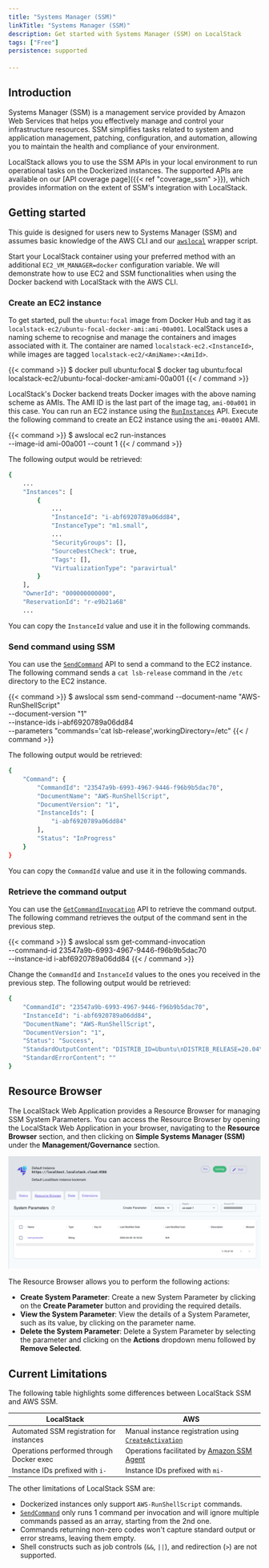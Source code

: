 ```yaml
---
title: "Systems Manager (SSM)"
linkTitle: "Systems Manager (SSM)"
description: Get started with Systems Manager (SSM) on LocalStack
tags: ["Free"]
persistence: supported

---
```


## Introduction

Systems Manager (SSM) is a management service provided by Amazon Web Services that helps you effectively manage and control your infrastructure resources.
SSM simplifies tasks related to system and application management, patching, configuration, and automation, allowing you to maintain the health and compliance of your environment.

LocalStack allows you to use the SSM APIs in your local environment to run operational tasks on the Dockerized instances.
The supported APIs are available on our [API coverage page]({{< ref "coverage_ssm" >}}), which provides information on the extent of SSM's integration with LocalStack.

## Getting started

This guide is designed for users new to Systems Manager (SSM) and assumes basic knowledge of the AWS CLI and our [`awslocal`](https://github.com/localstack/awscli-local) wrapper script.

Start your LocalStack container using your preferred method with an additional `EC2_VM_MANAGER=docker` configuration variable.
We will demonstrate how to use EC2 and SSM functionalities when using the Docker backend with LocalStack with the AWS CLI.

### Create an EC2 instance

To get started, pull the `ubuntu:focal` image from Docker Hub and tag it as `localstack-ec2/ubuntu-focal-docker-ami:ami-00a001`.
LocalStack uses a naming scheme to recognise and manage the containers and images associated with it.
The container are named `localstack-ec2.<InstanceId>`, while images are tagged `localstack-ec2/<AmiName>:<AmiId>`.

{{< command >}}
$ docker pull ubuntu:focal
$ docker tag ubuntu:focal localstack-ec2/ubuntu-focal-docker-ami:ami-00a001
{{< / command >}}

LocalStack's Docker backend treats Docker images with the above naming scheme as AMIs.
The AMI ID is the last part of the image tag, `ami-00a001` in this case.
You can run an EC2 instance using the [`RunInstances`](https://docs.aws.amazon.com/systems-manager/latest/APIReference/API_RunInstances.html) API.
Execute the following command to create an EC2 instance using the `ami-00a001` AMI.

{{< command >}}
$ awslocal ec2 run-instances \
    --image-id ami-00a001 --count 1
{{< / command >}}

The following output would be retrieved:

```bash
{
    ...
    "Instances": [
        {
            ...
            "InstanceId": "i-abf6920789a06dd84",
            "InstanceType": "m1.small",
            ...
            "SecurityGroups": [],
            "SourceDestCheck": true,
            "Tags": [],
            "VirtualizationType": "paravirtual"
        }
    ],
    "OwnerId": "000000000000",
    "ReservationId": "r-e9b21a68"
    ...
```

You can copy the `InstanceId` value and use it in the following commands.

### Send command using SSM

You can use the [`SendCommand`](https://docs.aws.amazon.com/systems-manager/latest/APIReference/API_SendCommand.html) API to send a command to the EC2 instance.
The following command sends a `cat lsb-release` command in the `/etc` directory to the EC2 instance.

{{< command >}}
$ awslocal ssm send-command --document-name "AWS-RunShellScript" \
    --document-version "1" \
    --instance-ids i-abf6920789a06dd84 \
    --parameters "commands='cat lsb-release',workingDirectory=/etc"
{{< / command >}}

The following output would be retrieved:

```bash
{
    "Command": {
        "CommandId": "23547a9b-6993-4967-9446-f96b9b5dac70",
        "DocumentName": "AWS-RunShellScript",
        "DocumentVersion": "1",
        "InstanceIds": [
            "i-abf6920789a06dd84"
        ],
        "Status": "InProgress"
    }
}
```

You can copy the `CommandId` value and use it in the following commands.

### Retrieve the command output

You can use the [`GetCommandInvocation`](https://docs.aws.amazon.com/systems-manager/latest/APIReference/API_GetCommandInvocation.html) API to retrieve the command output.
The following command retrieves the output of the command sent in the previous step.

{{< command >}}
$ awslocal ssm get-command-invocation \
    --command-id 23547a9b-6993-4967-9446-f96b9b5dac70 \
    --instance-id i-abf6920789a06dd84
{{< / command >}}

Change the `CommandId` and `InstanceId` values to the ones you received in the previous step.
The following output would be retrieved:

```bash
{
    "CommandId": "23547a9b-6993-4967-9446-f96b9b5dac70",
    "InstanceId": "i-abf6920789a06dd84",
    "DocumentName": "AWS-RunShellScript",
    "DocumentVersion": "1",
    "Status": "Success",
    "StandardOutputContent": "DISTRIB_ID=Ubuntu\nDISTRIB_RELEASE=20.04\nDISTRIB_CODENAME=focal\nDISTRIB_DESCRIPTION=\"Ubuntu 20.04.6 LTS\"\n",
    "StandardErrorContent": ""
}
```

## Resource Browser

The LocalStack Web Application provides a Resource Browser for managing SSM System Parameters.
You can access the Resource Browser by opening the LocalStack Web Application in your browser, navigating to the **Resource Browser** section, and then clicking on **Simple Systems Manager (SSM)** under the **Management/Governance** section.

<img src="ssm-resource-browser.png" alt="SSM Resource Browser" title="SSM Resource Browser" width="900" />

The Resource Browser allows you to perform the following actions:

- **Create System Parameter**: Create a new System Parameter by clicking on the **Create Parameter** button and providing the required details.
- **View the System Parameter**: View the details of a System Parameter, such as its value, by clicking on the parameter name.
- **Delete the System Parameter**: Delete a System Parameter by selecting the parameter and clicking on the **Actions** dropdown menu followed by **Remove Selected**.

## Current Limitations

The following table highlights some differences between LocalStack SSM and AWS SSM.

| LocalStack                               | AWS                                                                                                                                                |
| ---------------------------------------- | -------------------------------------------------------------------------------------------------------------------------------------------------- |
| Automated SSM registration for instances | Manual instance registration using [`CreateActivation`](https://docs.aws.amazon.com/systems-manager/latest/APIReference/API_CreateActivation.html) |
| Operations performed through Docker exec | Operations facilitated by [Amazon SSM Agent](https://github.com/aws/amazon-ssm-agent)                                                              |
| Instance IDs prefixed with `i-`          | Instance IDs prefixed with `mi-`                                                                                                                   |

The other limitations of LocalStack SSM are:

- Dockerized instances only support `AWS-RunShellScript` commands.
- [`SendCommand`](https://docs.aws.amazon.com/systems-manager/latest/APIReference/API_SendCommand.html) only runs 1 command per invocation and will ignore multiple commands passed as an array, starting from the 2nd one.
- Commands returning non-zero codes won't capture standard output or error streams, leaving them empty.
- Shell constructs such as job controls (`&&`, `||`), and redirection (`>`) are not supported.
